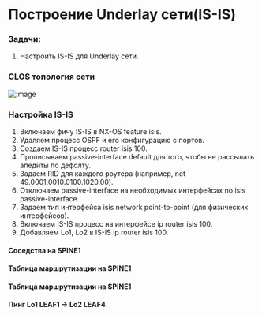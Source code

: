 # Построение Underlay сети(IS-IS)

### Задачи:
1. Настроить IS-IS для Underlay сети.

### CLOS топология сети

![image](https://github.com/user-attachments/assets/527fdec8-41f8-44a2-b93a-4a6c6481522d)


### Настройка IS-IS

1. Включаем фичу IS-IS в NX-OS feature isis.
2. Удаляем процесс OSPF и его конфигурацию с портов.
3. Создаем IS-IS процесс router isis 100.
4. Прописываем passive-interface default для того, чтобы не рассылать апедйты по дефолту.
5. Задаем RID для каждого роутера (например, net 49.0001.0010.0100.1020.00).
6. Отключаем passive-interface на необходимых интерфейсах no isis passive-interface.
7. Задаем тип интерфейса isis network point-to-point (для физических интерфейсов).
8. Включаем IS-IS процесс на интерфейсе ip router isis 100.
9. Добавляем Lo1, Lo2 в IS-IS ip router isis 100.

#### Соседства на SPINE1



#### Таблица маршрутизации на SPINE1



#### Таблица маршрутизации на SPINE1



#### Пинг Lo1 LEAF1 -> Lo2 LEAF4

